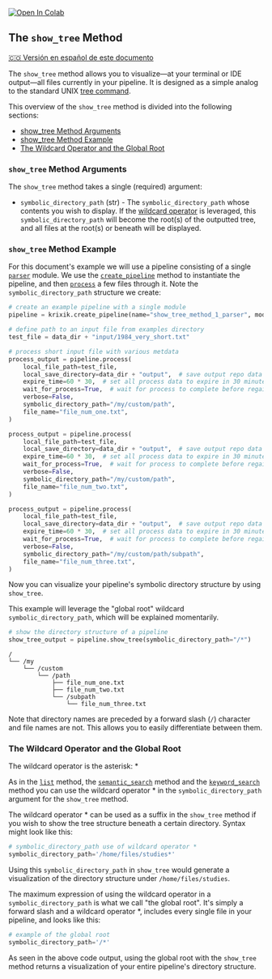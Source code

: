 <a href="https://colab.research.google.com/github/krixik-ai/krixik-docs/blob/main/docs/system/file_system/show_tree_method.ipynb" target="_parent"><img src="https://colab.research.google.com/assets/colab-badge.svg" alt="Open In Colab"/></a>

## The `show_tree` Method
[🇨🇴 Versión en español de este documento](https://krixik-docs.readthedocs.io/es-main/sistema/sistema_de_archivos/metodo_show_tree_mostrar_arbol/)

The `show_tree` method allows you to visualize—at your terminal or IDE output—all files currently in your pipeline.  It is designed as a simple analog to the standard UNIX [tree command](https://www.tecmint.com/linux-tree-command-examples/).

This overview of the `show_tree` method is divided into the following sections:

- [show_tree Method Arguments](#show_tree-method-arguments)
- [show_tree Method Example](#show_tree-method-example)
- [The Wildcard Operator and the Global Root](#the-wildcard-operator-and-the-global-root)

### `show_tree` Method Arguments

The `show_tree` method takes a single (required) argument:

- `symbolic_directory_path` (str) - The `symbolic_directory_path` whose contents you wish to display. If the [wildcard operator](#the-wildcard-operator-and-the-global-root) is leveraged, this `symbolic_directory_path` will become the root(s) of the outputted tree, and all files at the root(s) or beneath will be displayed.

### `show_tree` Method Example

For this document's example we will use a pipeline consisting of a single [`parser`](../../modules/support_function_modules/parser_module.md) module.  We use the [`create_pipeline`](../pipeline_creation/create_pipeline.md) method to instantiate the pipeline, and then [`process`](../parameters_processing_files_through_pipelines/process_method.md) a few files through it. Note the `symbolic_directory_path` structure we create:


```python
# create an example pipeline with a single module
pipeline = krixik.create_pipeline(name="show_tree_method_1_parser", module_chain=["parser"])

# define path to an input file from examples directory
test_file = data_dir + "input/1984_very_short.txt"

# process short input file with various metdata
process_output = pipeline.process(
    local_file_path=test_file,
    local_save_directory=data_dir + "output",  # save output repo data output subdir
    expire_time=60 * 30,  # set all process data to expire in 30 minutes
    wait_for_process=True,  # wait for process to complete before regaining ide
    verbose=False,
    symbolic_directory_path="/my/custom/path",
    file_name="file_num_one.txt",
)

process_output = pipeline.process(
    local_file_path=test_file,
    local_save_directory=data_dir + "output",  # save output repo data output subdir
    expire_time=60 * 30,  # set all process data to expire in 30 minutes
    wait_for_process=True,  # wait for process to complete before regaining ide
    verbose=False,
    symbolic_directory_path="/my/custom/path",
    file_name="file_num_two.txt",
)

process_output = pipeline.process(
    local_file_path=test_file,
    local_save_directory=data_dir + "output",  # save output repo data output subdir
    expire_time=60 * 30,  # set all process data to expire in 30 minutes
    wait_for_process=True,  # wait for process to complete before regaining ide
    verbose=False,
    symbolic_directory_path="/my/custom/path/subpath",
    file_name="file_num_three.txt",
)
```

Now you can visualize your pipeline's symbolic directory structure by using `show_tree`.

This example will leverage the "global root" wildcard `symbolic_directory_path`, which will be explained momentarily.


```python
# show the directory structure of a pipeline
show_tree_output = pipeline.show_tree(symbolic_directory_path="/*")
```

    /
    └── /my
        └── /custom
            └── /path
                ├── file_num_one.txt
                ├── file_num_two.txt
                └── /subpath
                    └── file_num_three.txt


Note that directory names are preceded by a forward slash (`/`) character and file names are not. This allows you to easily differentiate between them.

### The Wildcard Operator and the Global Root

The wildcard operator is the asterisk: *

As in the [`list`](list_method.md) method, the [`semantic_search`](../search_methods/semantic_search_method.md) method and the [`keyword_search`](../search_methods/keyword_search_method.md) method you can use the wildcard operator * in the `symbolic_directory_path` argument for the `show_tree` method.

The wildcard operator * can be used as a suffix in the `show_tree` method if you wish to show the tree structure beneath a certain directory. Syntax might look like this:

```python
# symbolic_directory_path use of wildcard operator *
symbolic_directory_path='/home/files/studies*'
```

Using this `symbolic_directory_path` in `show_tree` would generate a visualization of the directory structure under `/home/files/studies`.

The maximum expression of using the wildcard operator in a `symbolic_directory_path` is what we call "the global root". It's simply a forward slash and a wildcard operator *, includes every single file in your pipeline, and looks like this:

```python
# example of the global root
symbolic_directory_path='/*'
```

As seen in the above code output, using the global root with the `show_tree` method returns a visualization of your entire pipeline's directory structure.
